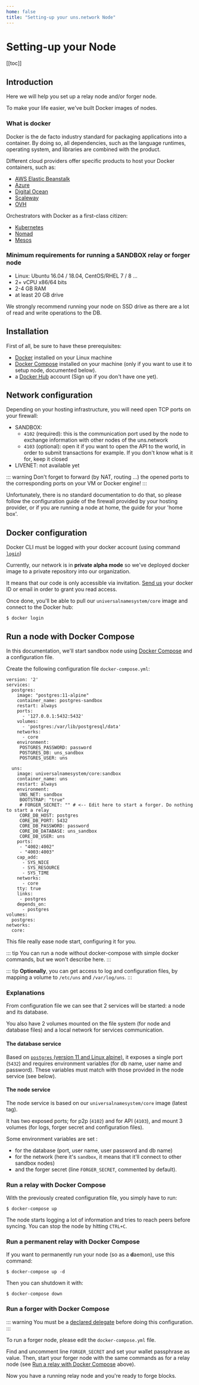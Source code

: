 ```yaml
---
home: false
title: "Setting-up your uns.network Node"
---
```


# Setting-up your Node

[[toc]]

## Introduction

Here we will help you set up a <uns/> relay node and/or forger node.

To make your life easier, we've built Docker images of <uns/> nodes.

### What is docker 

Docker is the de facto industry standard for packaging applications into a container. By doing so, all dependencies, such as the language runtimes, operating system, and libraries are combined with the product.

Different cloud providers offer specific products to host your Docker containers, such as:

- [AWS Elastic Beanstalk](https://docs.aws.amazon.com/elasticbeanstalk/latest/dg/Welcome.html)
- [Azure](https://azure.microsoft.com/en-us/services/kubernetes-service/docker/)
- [Digital Ocean](https://www.digitalocean.com/products/one-click-apps/docker/)
- [Scaleway](https://www.scaleway.com/en/)
- [OVH](https://www.ovh.com)

Orchestrators with Docker as a first-class citizen:

- [Kubernetes](https://kubernetes.io/)
- [Nomad](https://www.nomadproject.io/)
- [Mesos](http://mesos.apache.org/)

### Minimum requirements for running a SANDBOX relay or forger node

- Linux: Ubuntu 16.04 / 18.04, CentOS/RHEL 7 / 8 ...
- 2+ vCPU x86/64 bits
- 2-4 GB RAM
- at least 20 GB drive 

We strongly recommend running your node on SSD drive as there are a lot of read and write operations to the DB.

## Installation

First of all, be sure to have these prerequisites:
- [Docker](https://docs.docker.com/install) installed on your Linux machine
- [Docker Compose](https://docs.docker.com/compose/install) installed on your machine (only if you want to use it to setup node, documented below).
- a [Docker Hub](https://hub.docker.com/) account (Sign up if you don't have one yet).

## Network configuration

Depending on your hosting infrastructure, you will need open TCP ports on your firewall:
- SANDBOX:
  * `4102` (required): this is the communication port used by the node to exchange information with other nodes of the uns.network
  * `4103` (optional): open it if you want to open the API to the world, in order to submit transactions for example. If you don't know what is it for, keep it closed
- LIVENET: not available yet

::: warning
Don't forget to forward (by NAT, routing ...) the opened ports to the corresponding ports on your VM or Docker engine!
:::

Unfortunately, there is no standard documentation to do that, so please follow the configuration guide of the firewall provided by your hosting provider, or if you are running a node at home, the guide for your 'home box'.

## Docker configuration

Docker CLI must be logged with your docker account (using command [`login`](https://docs.docker.com/engine/reference/commandline/login/))

Currently, our network is in **private alpha mode** so we've deployed docker image to a private repository into our organization.

It means that our code is only accessible via invitation. [Send us](mailto:contact@unik-name.com) your docker ID or email in order to grant you read access. 

Once done, you'll be able to pull our `universalnamesystem/core` image and connect to the Docker hub:

```shell
$ docker login
```

## Run a node with Docker Compose

In this documentation, we'll start sandbox <uns/> node using [Docker Compose](https://docs.docker.com/compose/) and a configuration file.

Create the following configuration file `docker-compose.yml`: 

```docker
version: '2'
services:
  postgres:
    image: "postgres:11-alpine"
    container_name: postgres-sandbox
    restart: always
    ports:
      - '127.0.0.1:5432:5432'
    volumes:
      - 'postgres:/var/lib/postgresql/data'
    networks:
      - core
    environment:
     POSTGRES_PASSWORD: password
     POSTGRES_DB: uns_sandbox
     POSTGRES_USER: uns

  uns:
    image: universalnamesystem/core:sandbox
    container_name: uns
    restart: always
    environment:
     UNS_NET: sandbox
     BOOTSTRAP: "true"
     # FORGER_SECRET: "" # <-- Edit here to start a forger. Do nothing to start a relay
     CORE_DB_HOST: postgres
     CORE_DB_PORT: 5432
     CORE_DB_PASSWORD: password
     CORE_DB_DATABASE: uns_sandbox
     CORE_DB_USER: uns
    ports:
     - "4002:4002"
     - "4003:4003"
    cap_add:
      - SYS_NICE
      - SYS_RESOURCE
      - SYS_TIME
    networks:
      - core
    tty: true
    links:
     - postgres
    depends_on:
      - postgres
volumes:
  postgres:
networks:
  core:
```

This file really ease node start, configuring it for you. 

::: tip
You can run a node without docker-compose with simple docker commands, but we won't describe here.
:::

::: tip
**Optionally**, you can get access to log and configuration files, by mapping a volume to `/etc/uns` and `/var/log/uns`.
:::

### Explanations

From configuration file we can see that 2 services will be started: a node and its database.

You also have 2 volumes mounted on the file system (for node and database files) and a local network for services communication.

#### The database service

Based on [`postgres` (version 11 and Linux alpine)](https://github.com/docker-library/postgres/blob/0a66d53fface5ccc8274f99712ba2f382a1caf42/11/alpine/Dockerfile), it exposes a single port (`5432`) and requires environment variables (for db name, user name and password).
These variables must match with those provided in the node service (see below).

#### The node service

The node service is based on our `universalnamesystem/core` image (latest tag). 

It has two exposed ports; for p2p (`4102`) and for API (`4103`), and mount 3 volumes (for logs, forger secret and configuration files).

Some environment variables are set :
- for the database (port, user name, user password and db name)
- for the network (here it's `sandbox`, it means that it'll connect to other <uns/> sandbox nodes)
- and the forger secret (line `FORGER_SECRET`, commented by default). 

### Run a relay with Docker Compose

With the previously created configuration file, you simply have to run:

```shell
$ docker-compose up
```

The node starts logging a lot of information and tries to reach peers before syncing.
You can stop the node by hitting `CTRL+C`.


### Run a permanent relay with Docker Compose

If you want to permanently run your node (so as a **d**aemon), use this command:

```shell
$ docker-compose up -d
```

Then you can shutdown it with:

```shell
$ docker-compose down
```

### Run a forger with Docker Compose

::: warning
You must be a [declared delegate](/uns-network-player/#becoming-a-delegate) before doing this configuration.
:::

To run a forger node, please edit the `docker-compose.yml` file.

Find and uncomment line `FORGER_SECRET` and set your wallet passphrase as value. Then, start your forger node with the same commands as for a relay node (see [Run a relay with Docker Compose](#run-a-relay-with-docker-compose) above).

Now you have a running relay node and you're ready to forge blocks.
